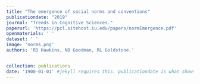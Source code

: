```yaml
---
title: "The emergence of social norms and conventions"
publicationdate: "2019"
journal: "Trends in Cognitive Sciences."
paperurl: 'https://pcl.sitehost.iu.edu/papers/normEmergence.pdf'
openmaterials: ' ' 
dataset: ' '
image: 'norms.png'
authors: 'RD Hawkins, ND Goodman, RL Goldstone.'


collection: publications
date: '1900-01-01' #jekyll requires this. publicationdate is what shows up
---
```

